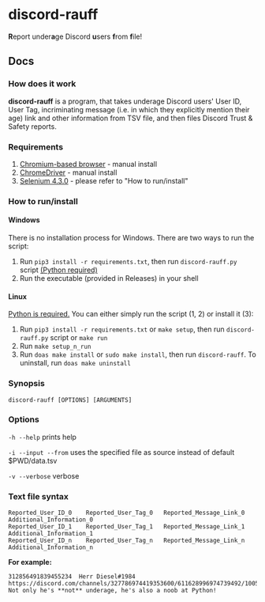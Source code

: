 # discord-rauff
**R**eport under**a**ge Discord **u**sers **f**rom **f**ile!

## Docs
### How does it work
**discord-rauff** is a program, that takes underage Discord users' User ID, User Tag, incriminating message (i.e. in which they explicitly mention their age) link and other information from TSV file, and then files Discord Trust & Safety reports.
### Requirements
1. [Chromium-based browser](https://en.wikipedia.org/wiki/Chromium_(web_browser)#Active) - manual install
2. [ChromeDriver](https://chromedriver.chromium.org/downloads) - manual install
2. [Selenium 4.3.0](https://www.selenium.dev/selenium/docs/api/py/) - please refer to "How to run/install"
### How to run/install
#### Windows
There is no installation process for Windows. There are two ways to run the script:
1. Run ```pip3 install -r requirements.txt```, then run ```discord-rauff.py``` script [(Python required)](https://www.python.org/downloads/windows/)
2. Run the executable (provided in Releases) in your shell
#### Linux
[Python is required.](https://www.python.org/downloads/source/) You can either simply run the script (1, 2) or install it (3):
1. Run ```pip3 install -r requirements.txt``` or ```make setup```, then run ```discord-rauff.py``` script or ```make run```
2. Run ```make setup_n_run```
2. Run ```doas make install``` or ```sudo make install```, then run ```discord-rauff```. To uninstall, run ```doas make uninstall```
### Synopsis
```discord-rauff [OPTIONS] [ARGUMENTS]```
### Options
```-h --help``` prints help
  
```-i --input --from``` uses the specified file as source instead of default $PWD/data.tsv
  
```-v --verbose``` verbose
### Text file syntax
```csv
Reported_User_ID_0    Reported_User_Tag_0   Reported_Message_Link_0   Additional_Information_0
Reported_User_ID_1    Reported_User_Tag_1   Reported_Message_Link_1   Additional_Information_1
Reported_User_ID_n    Reported_User_Tag_n   Reported_Message_Link_n   Additional_Information_n
```
**For example:**
```csv
312856491839455234  Herr Diesel#1984    https://discord.com/channels/327786974419353600/611628996974739492/1005579461187612722  Not only he's **not** underage, he's also a noob at Python!
```

